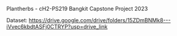 Plantherbs - cH2-PS219
Bangkit Capstone Project 2023

Dataset: 
https://drive.google.com/drive/folders/15ZDmBNMk8---iVvec6kbdtASFj0CTRYP?usp=drive_link

